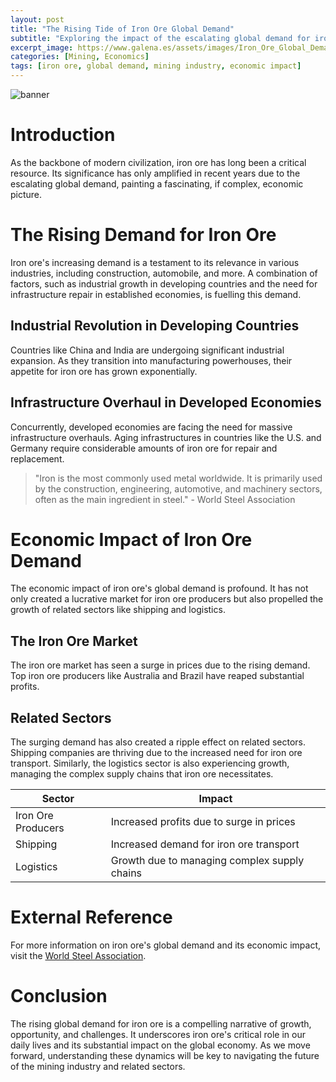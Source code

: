 ```yaml
---
layout: post
title: "The Rising Tide of Iron Ore Global Demand"
subtitle: "Exploring the impact of the escalating global demand for iron ore on economies and the mining industry."
excerpt_image: https://www.galena.es/assets/images/Iron_Ore_Global_Demand.png
categories: [Mining, Economics]
tags: [iron ore, global demand, mining industry, economic impact]
---
```


![banner](https://www.galena.es/assets/images/Iron_Ore_Global_Demand.png "Graph illustrating the rising global demand for iron ore, highlighting its economic impact on the mining industry and related sectors, with a backdrop of iron ore mines and geological formations.")

# Introduction
As the backbone of modern civilization, iron ore has long been a critical resource. Its significance has only amplified in recent years due to the escalating global demand, painting a fascinating, if complex, economic picture.

# The Rising Demand for Iron Ore
Iron ore's increasing demand is a testament to its relevance in various industries, including construction, automobile, and more. A combination of factors, such as industrial growth in developing countries and the need for infrastructure repair in established economies, is fuelling this demand.

## Industrial Revolution in Developing Countries
Countries like China and India are undergoing significant industrial expansion. As they transition into manufacturing powerhouses, their appetite for iron ore has grown exponentially.

## Infrastructure Overhaul in Developed Economies
Concurrently, developed economies are facing the need for massive infrastructure overhauls. Aging infrastructures in countries like the U.S. and Germany require considerable amounts of iron ore for repair and replacement.

> "Iron is the most commonly used metal worldwide. It is primarily used by the construction, engineering, automotive, and machinery sectors, often as the main ingredient in steel." - World Steel Association

# Economic Impact of Iron Ore Demand
The economic impact of iron ore's global demand is profound. It has not only created a lucrative market for iron ore producers but also propelled the growth of related sectors like shipping and logistics.

## The Iron Ore Market
The iron ore market has seen a surge in prices due to the rising demand. Top iron ore producers like Australia and Brazil have reaped substantial profits.

## Related Sectors
The surging demand has also created a ripple effect on related sectors. Shipping companies are thriving due to the increased need for iron ore transport. Similarly, the logistics sector is also experiencing growth, managing the complex supply chains that iron ore necessitates.

| Sector | Impact |
| --- | --- |
| Iron Ore Producers | Increased profits due to surge in prices |
| Shipping | Increased demand for iron ore transport |
| Logistics | Growth due to managing complex supply chains |

# External Reference
For more information on iron ore's global demand and its economic impact, visit the [World Steel Association](https://www.worldsteel.org/steel-by-topic/statistics/steel-statistical-yearbook.html).

# Conclusion
The rising global demand for iron ore is a compelling narrative of growth, opportunity, and challenges. It underscores iron ore's critical role in our daily lives and its substantial impact on the global economy. As we move forward, understanding these dynamics will be key to navigating the future of the mining industry and related sectors.
